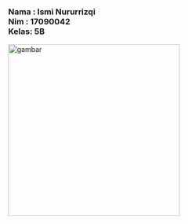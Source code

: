 <h3>
Nama : Ismi Nururrizqi <br>
Nim  : 17090042 <br>
Kelas: 5B <br>
</h3>
<img src="https://1.bp.blogspot.com/-W7UnQSwflH0/XYV8t0_t_nI/AAAAAAAACaI/skQMZxdT2mcIoN8thaCnS0M5tY8ZDO9dwCLcBGAsYHQ/s320/Screenshot_20190920-102216.png" width="350" alt="gambar">


